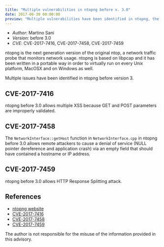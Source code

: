 ```yaml
---
title: "Multiple vulnerabilities in ntopng before v. 3.0"
date: 2017-06-30 00:00:00
preview: "Multiple vulnerabilities have been identified in ntopng, the next generation version of the original ntop, a network traffic probe that monitors network usage."
---
```


* _Author_: Martino Sani
* _Version_: before 3.0
* _CVE_: CVE-2017-7416, CVE-2017-7458, CVE-2017-7459

ntopng is the next generation version of the original ntop, a network traffic probe that monitors network usage. ntopng is based on libpcap and it has been written in a portable way in order to virtually run on every Unix platform, MacOSX and on Windows as well.

Multiple issues have been identified in ntopng before version 3.

## CVE-2017-7416

ntopng before 3.0 allows multiple XSS because GET and POST parameters are improperly validated.

## CVE-2017-7458

The `NetworkInterface::getHost` function in `NetworkInterface.cpp` in ntopng before 3.0 allows remote attackers to cause a denial of service (NULL pointer dereference and application crash) via an empty field that should have contained a hostname or IP address. 

## CVE-2017-7459

ntopng before 3.0 allows HTTP Response Splitting attack.

## References
* [ntopng website](https://www.ntop.org)
* [CVE-2017-7416](https://cve.mitre.org/cgi-bin/cvename.cgi?name=CVE-2017-7416)
* [CVE-2017-7458](https://cve.mitre.org/cgi-bin/cvename.cgi?name=CVE-2017-7458)
* [CVE-2017-7459](https://cve.mitre.org/cgi-bin/cvename.cgi?name=CVE-2017-7459)

The author is not responsible for the misuse of the information provided in this advisory.
